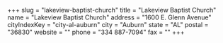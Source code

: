 +++
slug = "lakeview-baptist-church"
title = "Lakeview Baptist Church"
name = "Lakeview Baptist Church"
address = "1600 E. Glenn Avenue"
cityIndexKey = "city-al-auburn"
city = "Auburn"
state = "AL"
postal = "36830"
website = ""
phone = "334 887-7094"
fax = ""
+++
